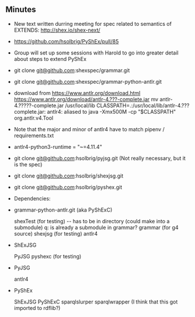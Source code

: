## Minutes
* New text written durring meeting for spec related to semantics of EXTENDS: http://shex.io/shex-next/
* https://github.com/hsolbrig/PyShEx/pull/85
* Group will set up some sessions with Harold to go into greater detail about steps to extend PyShEx
* git clone git@github.com:shexspec/grammar.git
* git clone git@github.com:shexspec/grammar-python-antlr.git

* download from https://www.antlr.org/download.html https://www.antlr.org/download/antlr-4.???-complete.jar
mv antlr-4.?????-complete.jar /usr/local/lib
CLASSPATH=.:/usr/local/lib/antlr-4.???complete.jar:
antlr4: aliased to java -Xmx500M -cp "$CLASSPATH" org.antlr.v4.Tool

* Note that the major and minor of antlr4 have to match pipenv / requirements.txt

* antlr4-python3-runtime = "~=4.11.4"

* git clone git@github.com:hsolbrig/pyjsg.git
(Not really necessary, but it is the spec)

* git clone git@github.com:hsolbrig/shexjsg.git
* git clone git@github.com:hsolbrig/pyshex.git

* Dependencies:

* grammar-python-antlr.git (aka PyShExC)

    shexTest (for testing) -- has to be in directory (could make into a submodule) q: is already a submodule in grammar?
    grammar (for g4 source)
    shexjsg (for testing)
    antlr4

* ShExJSG

    PyJSG
    pyshexc (for testing)

* PyJSG

    antlr4

* PyShEx

    ShExJSG
    PyShExC
    sparqlslurper
    sparqlwrapper (I think that this got imported to rdflib?)
